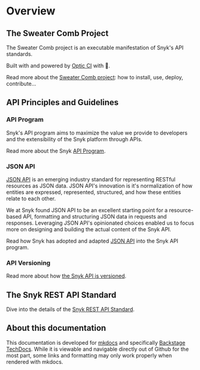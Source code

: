 # Overview

## The Sweater Comb Project

The Sweater Comb project is an executable manifestation of Snyk's API standards.

Built with and powered by [Optic CI](https://www.useoptic.com/docs/) with 💜.

Read more about the [Sweater Comb project](sweater-comb/index.md): how to install, use, deploy, contribute...

## API Principles and Guidelines

### API Program

Snyk's API program aims to maximize the value we provide to developers and the extensibility of the Snyk platform through APIs. 

Read more about the Snyk [API Program](principles/api_program.md).

### JSON API

[JSON API](https://jsonapi.org/) is an emerging industry standard for representing RESTful resources as JSON data. JSON API's innovation is it's normalization of how entities are expressed, represented, structured, and how these entities relate to each other.

We at Snyk found JSON API to be an excellent starting point for a resource-based API, formatting and structuring JSON data in requests and responses. Leveraging JSON API's opinionated choices enabled us to focus more on designing and building the actual content of the Snyk API.

Read how Snyk has adopted and adapted [JSON API](principles/jsonapi.md) into the Snyk API program.

### API Versioning

Read more about how [the Snyk API is versioned](principles/version.md).

## The Snyk REST API Standard

Dive into the details of the [Snyk REST API Standard](standards/rest.md).

## About this documentation

This documentation is developed for [mkdocs](https://www.mkdocs.org/) and specifically [Backstage TechDocs](https://backstage.io/docs/features/techdocs/techdocs-overview). While it is viewable and navigable directly out of Github for the most part, some links and formatting may only work properly when rendered with mkdocs.
